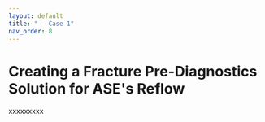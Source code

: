 ```yaml
---
layout: default
title: " - Case 1"
nav_order: 8
---
```


# Creating a Fracture Pre-Diagnostics Solution for ASE's Reflow
xxxxxxxxx